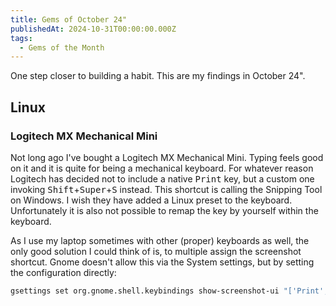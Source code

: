 ```yaml
---
title: Gems of October 24"
publishedAt: 2024-10-31T00:00:00.000Z
tags:
  - Gems of the Month
---
```


One step closer to building a habit. This are my findings in October 24".

## Linux

### Logitech MX Mechanical Mini

Not long ago I've bought a Logitech MX Mechanical Mini. Typing feels good on it and it is quite for being a mechanical keyboard. For whatever reason Logitech has decided not to include a native <kbd>Print</kbd> key, but a custom one invoking <kbd>Shift</kbd>+<kbd>Super</kbd>+<kbd>S</kbd> instead. This shortcut is calling the Snipping Tool on Windows. I wish they have added a Linux preset to the keyboard. Unfortunately it is also not possible to remap the key by yourself within the keyboard.

As I use my laptop sometimes with other (proper) keyboards as well, the only good solution I could think of is, to multiple assign the screenshot shortcut. Gnome doesn't allow this via the System settings, but by setting the configuration directly:

```bash
gsettings set org.gnome.shell.keybindings show-screenshot-ui "['Print', '<Shift><Super>S']"
```
